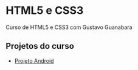 <H1>HTML5 e CSS3</H1>
<p>Curso de HTML5 e CSS3 com Gustavo Guanabara</p>
<section>
    <h2>Projetos do curso</h2>
<ul>
    <!--<li><a href="#">Projeto Google Glass</a></li>-->
    <!--<li><a href="https://pabloalves99.github.io/HTML5eCSS3/Modulo%202/SiteArmonico.html" target="_blank">Site Armonico</a></li>-->
    <li><a href="https://pabloalves99.github.io/HTML5eCSS3/Modulo%202/ProjetoAndroid/android.html" target="_blank">Projeto Android</a></li>
</ul>
</section>